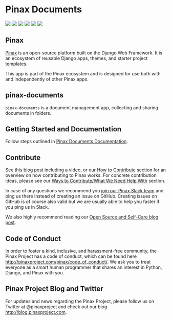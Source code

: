 # Pinax Documents

[![](http://slack.pinaxproject.com/badge.svg)](http://slack.pinaxproject.com/)
[![](https://img.shields.io/travis/pinax/pinax-documents.svg)](https://travis-ci.org/pinax/pinax-documents)
[![](https://img.shields.io/coveralls/pinax/pinax-documents.svg)](https://coveralls.io/r/pinax/pinax-documents)
[![](https://img.shields.io/pypi/dm/pinax-documents.svg)](https://pypi.python.org/pypi/pinax-documents/)
[![](https://img.shields.io/pypi/v/pinax-documents.svg)](https://pypi.python.org/pypi/pinax-documents/)
[![](https://img.shields.io/badge/license-MIT-blue.svg)](https://pypi.python.org/pypi/pinax-documents/)

## Pinax

[Pinax](http://pinaxproject.com/pinax/) is an open-source platform built on the
Django Web Framework. It is an ecosystem of reusable Django apps, themes, and
starter project templates.

This app is part of the Pinax ecosystem and is designed for use both with and
independently of other Pinax apps.

## pinax-documents

``pinax-documents`` is a document management app, collecting and sharing documents in folders.

## Getting Started and Documentation

Follow steps outlined in [Pinax Documents Documentation](https://github.com/pinax/pinax-documents/blob/master/docs/index.md).

## Contribute

See [this blog post](http://blog.pinaxproject.com/2016/02/26/recap-february-pinax-hangout/) including a video, or our [How to Contribute](http://pinaxproject.com/pinax/how_to_contribute/) section for an overview on how contributing to Pinax works. For concrete contribution ideas, please see our [Ways to Contribute/What We Need Help With](http://pinaxproject.com/pinax/ways_to_contribute/) section.

In case of any questions we recommend you [join our Pinax Slack team](http://slack.pinaxproject.com) and ping us there instead of creating an issue on GitHub. Creating issues on GitHub is of course also valid but we are usually able to help you faster if you ping us in Slack.

We also highly recommend reading our [Open Source and Self-Care blog post](http://blog.pinaxproject.com/2016/01/19/open-source-and-self-care/).


## Code of Conduct

In order to foster a kind, inclusive, and harassment-free community, the Pinax Project has a code of conduct, which can be found here http://pinaxproject.com/pinax/code_of_conduct/. We ask you to treat everyone as a smart human programmer that shares an interest in Python, Django, and Pinax with you.


## Pinax Project Blog and Twitter

For updates and news regarding the Pinax Project, please follow us on Twitter at @pinaxproject and check out our blog http://blog.pinaxproject.com.
